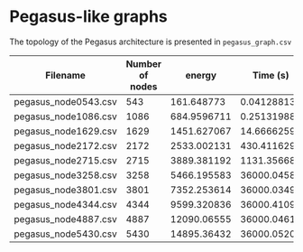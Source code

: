 # Pegasus-like graphs

The topology of the Pegasus architecture is presented in `pegasus_graph.csv`

| Filename             | Number of nodes | energy      | Time (s)    |
|----------------------|-----------------|-------------|-------------|
| pegasus_node0543.csv | 543             | 161.648773  | 0.041288137 |
| pegasus_node1086.csv | 1086            | 684.9596711 | 0.251319885 |
| pegasus_node1629.csv | 1629            | 1451.627067 | 14.66662598 |
| pegasus_node2172.csv | 2172            | 2533.002131 | 430.411629  |
| pegasus_node2715.csv | 2715            | 3889.381192 | 1131.35668  |
| pegasus_node3258.csv | 3258            | 5466.195583 | 36000.04584 |
| pegasus_node3801.csv | 3801            | 7352.253614 | 36000.03499 |
| pegasus_node4344.csv | 4344            | 9599.320836 | 36000.41095 |
| pegasus_node4887.csv | 4887            | 12090.06555 | 36000.04614 |
| pegasus_node5430.csv | 5430            | 14895.36432 | 36000.05208 |
